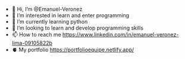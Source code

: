 - 👋 Hi, I’m @Emanuel-Veronez
- 👀 I’m interested in  learn and enter programming
- 🌱 I’m currently learning  python
- 💞️ I’m looking to learn and develop programming skills
- 📫 How to reach me https://www.linkedin.com/in/emanuel-veronez-lima-09105822b
- 🫀 My portfolio https://portfolioequipe.netlify.app/
  

